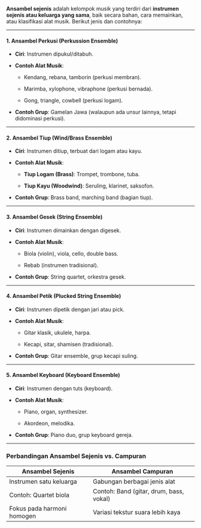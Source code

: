 **Ansambel sejenis** adalah kelompok musik yang terdiri dari **instrumen sejenis atau keluarga yang sama**, baik secara bahan, cara memainkan, atau klasifikasi alat musik. Berikut jenis dan contohnya:

---

#### **1. Ansambel Perkusi (Perkussion Ensemble)**

- **Ciri**: Instrumen dipukul/ditabuh.
    
- **Contoh Alat Musik**:
    
    - Kendang, rebana, tamborin (perkusi membran).
        
    - Marimba, xylophone, vibraphone (perkusi bernada).
        
    - Gong, triangle, cowbell (perkusi logam).
        
- **Contoh Grup**: Gamelan Jawa (walaupun ada unsur lainnya, tetapi didominasi perkusi).
    

---

#### **2. Ansambel Tiup (Wind/Brass Ensemble)**

- **Ciri**: Instrumen ditiup, terbuat dari logam atau kayu.
    
- **Contoh Alat Musik**:
    
    - **Tiup Logam (Brass)**: Trompet, trombone, tuba.
        
    - **Tiup Kayu (Woodwind)**: Seruling, klarinet, saksofon.
        
- **Contoh Grup**: Brass band, marching band (bagian tiup).
    

---

#### **3. Ansambel Gesek (String Ensemble)**

- **Ciri**: Instrumen dimainkan dengan digesek.
    
- **Contoh Alat Musik**:
    
    - Biola (violin), viola, cello, double bass.
        
    - Rebab (instrumen tradisional).
        
- **Contoh Grup**: String quartet, orkestra gesek.
    

---

#### **4. Ansambel Petik (Plucked String Ensemble)**

- **Ciri**: Instrumen dipetik dengan jari atau pick.
    
- **Contoh Alat Musik**:
    
    - Gitar klasik, ukulele, harpa.
        
    - Kecapi, sitar, shamisen (tradisional).
        
- **Contoh Grup**: Gitar ensemble, grup kecapi suling.
    

---

#### **5. Ansambel Keyboard (Keyboard Ensemble)**

- **Ciri**: Instrumen dengan tuts (keyboard).
    
- **Contoh Alat Musik**:
    
    - Piano, organ, synthesizer.
        
    - Akordeon, melodika.
        
- **Contoh Grup**: Piano duo, grup keyboard gereja.

---

### **Perbandingan Ansambel Sejenis vs. Campuran**

|**Ansambel Sejenis**|**Ansambel Campuran**|
|---|---|
|Instrumen satu keluarga|Gabungan berbagai jenis alat|
|Contoh: Quartet biola|Contoh: Band (gitar, drum, bass, vokal)|
|Fokus pada harmoni homogen|Variasi tekstur suara lebih kaya|